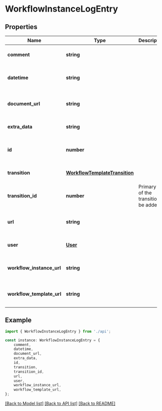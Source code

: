 # WorkflowInstanceLogEntry


## Properties

Name | Type | Description | Notes
------------ | ------------- | ------------- | -------------
**comment** | **string** |  | [optional] [default to undefined]
**datetime** | **string** |  | [optional] [readonly] [default to undefined]
**document_url** | **string** |  | [optional] [readonly] [default to undefined]
**extra_data** | **string** |  | [optional] [default to undefined]
**id** | **number** |  | [optional] [readonly] [default to undefined]
**transition** | [**WorkflowTemplateTransition**](WorkflowTemplateTransition.md) |  | [optional] [default to undefined]
**transition_id** | **number** | Primary key of the transition to be added. | [default to undefined]
**url** | **string** |  | [optional] [readonly] [default to undefined]
**user** | [**User**](User.md) |  | [optional] [default to undefined]
**workflow_instance_url** | **string** |  | [optional] [readonly] [default to undefined]
**workflow_template_url** | **string** |  | [optional] [readonly] [default to undefined]

## Example

```typescript
import { WorkflowInstanceLogEntry } from './api';

const instance: WorkflowInstanceLogEntry = {
    comment,
    datetime,
    document_url,
    extra_data,
    id,
    transition,
    transition_id,
    url,
    user,
    workflow_instance_url,
    workflow_template_url,
};
```

[[Back to Model list]](../README.md#documentation-for-models) [[Back to API list]](../README.md#documentation-for-api-endpoints) [[Back to README]](../README.md)
